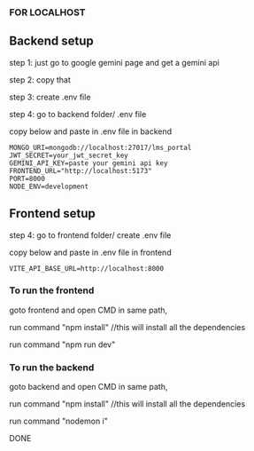 ### FOR LOCALHOST 
## Backend setup
step 1: just go to google gemini page and get a gemini api

step 2: copy that 

step 3: create .env file

step 4: go to backend folder/ .env file

copy below and paste in .env file in backend

```
MONGO_URI=mongodb://localhost:27017/lms_portal
JWT_SECRET=your_jwt_secret_key
GEMINI_API_KEY=paste your gemini api key
FRONTEND_URL="http://localhost:5173"
PORT=8000
NODE_ENV=development
```

## Frontend setup

step 4: go to frontend folder/ create .env file

copy below and paste in .env file in frontend

```
VITE_API_BASE_URL=http://localhost:8000
```


### To run the frontend

goto frontend and open CMD in same path,

run command "npm install" //this will install all the dependencies

run command "npm run dev"



### To run the backend  

goto backend and open CMD in same path,

run command "npm install" //this will install all the dependencies

run command "nodemon i"


DONE

